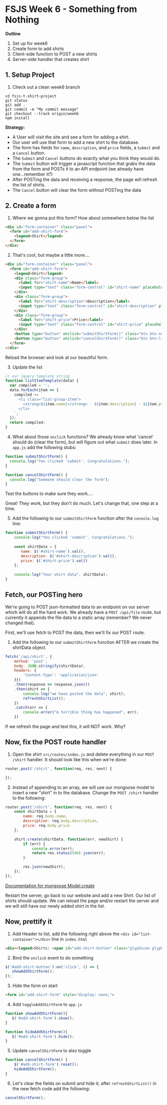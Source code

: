 # FSJS Week 6 - Something from Nothing

**Outline**

1. Set up for week6
2. Create form to add shirts
4. Client-side function to POST a new shirts
5. Server-side handler that creates shirt


## 1. Setup Project
1. Check out a clean week6 branch
```
cd fsjs-t-shirt-project
git status
git add .
git commit -m "My commit message"
git checkout --track origin/week6
npm install
```

**Strategy:** 
* A User will visit the site and see a form for adding a shirt.  
* Our user will use that form to add a new shirt to the database.  
* The form has fields for `name`, `description`, and `price` fields, a `Submit` and a `Cancel` button.  
* The `Submit` and `Cancel` buttons do exactly what you think they would do.  
* The `Submit` button will trigger a javascript function that grabs the data from the form and POSTs it to an API endpoint (we already have one...remember it?)
* After POSTing the data and receiving a response, the page will refresh the list of shirts.
* The `Cancel` button will clear the form without POSTing the data

## 2. Create a form

1. Where we gonna put this form?  How about somewhere below the list
```html
<div id="form-container" class="panel">
  <form id="add-shirt-form">
    <legend>Shirt</legend>
  </form>
</div>
```

2. That's cool, but maybe a little more....
```html
<div id="form-container" class="panel">
  <form id="add-shirt-form">
    <legend>Shirt</legend>
    <div class="form-group">
      <label for="shirt-name">Name</label>
      <input type="text" class="form-control" id="shirt-name" placeholder="Name">
    </div>
    <div class="form-group">
      <label for="shirt-description">Description</label>
      <input type="text" class="form-control" id="shirt-description" placeholder="Description">
    </div>
    <div class="form-group">
      <label for="shirt-price">Price</label>
      <input type="text" class="form-control" id="shirt-price" placeholder="Price">
    </div>
    <button type="button" onclick="submitShirtForm()" class="btn btn-success">Submit</button>
    <button type="button" onclick="cancelShirtForm()" class="btn btn-link">cancel</button>
  </form>
</div>
```
Reload the browser and look at our beautiful form.

3. Update the list
```javascript
// our jquery template string
function listItemTemplate(data) {
  var compiled = '';
  data.forEach(item => {
    compiled += `
      <li class="list-group-item">
        <strong>${item.name}</strong> - ${item.description} - ${item.price}
      </li>
    `;
  });
  return compiled;
}
```


4. What about those `onclick` functions?  We already know what 'cancel' should do (clear the form), but will figure out what `submit` does later.  In `app.js` add the following stubs:
```javascript
function submitShirtForm() {
  console.log("You clicked 'submit'. Congratulations.");
}

function cancelShirtForm() {
  console.log("Someone should clear the form");
}
```
Test the buttons to make sure they work....

Great! They work, but they don't do much. Let's change that, one step at a time.

5. Add the following to our `submitShirtForm` function after the `console.log` line:
```javascript
function submitShirtForm() {
    console.log("You clicked 'submit'. Congratulations.");
    
    const shirtData = {
       name: $('#shirt-name').val(),
       description: $('#shirt-description').val(),
       price: $('#shirt-price').val()
    };
    
    console.log("Your shirt data", shirtData);
}
 ```

## Fetch, our POSTing hero

We're going to POST json-formatted data to an endpoint on our server which will do all the hard work.  We already have a `POST /api/file` route, but currently it appends the file data to a static array (remember?  We never changed that).

First, we'll use fetch to POST the data, then we'll fix our POST route.

1. Add the following to our `submitShirtForm` function AFTER we create the shirtData object.
```javascript
fetch('/api/shirt', {
    method: 'post',
    body: JSON.stringify(shirtData),
    headers: {
        'Content-Type': 'application/json'
    }})
    .then(response => response.json())
    .then(shirt => {
        console.log("we have posted the data", shirt);
        refreshShirtList();
    })
    .catch(err => {
        console.error("A terrible thing has happened", err);
    }) 
```
If we refresh the page and test this, it will NOT work. Why?


## Now, fix the POST route handler

1. Open the shirt `src/routes/index.js` and delete everything in our `POST /shirt` handler.  It should look like this when we're done:
```javascript
router.post('/shirt', function(req, res, next) {

});
```

2. Instead of appending to an array, we will use our mongoose model to insert a new "shirt" in to the database.  Change the `POST /shirt` handler to the following:
```javascript
router.post('/shirt', function(req, res, next) {
    const shirtData = {
        name: req.body.name,
        description: req.body.description,
        price: req.body.price
    };

    shirt.create(shirtData, function(err, newShirt) {
        if (err) {
            console.error(err);
            return res.status(500).json(err);
        }

        res.json(newShirt);
    });
});
```
[Documentation for mongoose Model.create](http://mongoosejs.com/docs/api.html#model_Model.create)

Restart the server, go back to our website and add a new Shirt.  Our list of shirts should update.  We can reload the page and/or restart the server and we will still have our newly added shirt in the list.
  
  
## Now, prettify it
 1. Add Header to list, add the following right above the `<div id="list-container"></div>` line in `index.html`
 ```html
<div><legend>Shirts: <span id="add-shirt-button" class="glyphicon glyphicon-align-left glyphicon-plus-sign" aria-hidden="true" ></span></legend></div>
```

 2. Bind the `onclick` event to do something

```javascript
$('#add-shirt-button').on('click', () => {
   showAddShirtForm();
});
```

 3. Hide the form on start
```html
<form id="add-shirt-form" style="display: none;">
```

 4. Add `toggleAddShirtForm` to `app.js`
 ```javascript
function showAddShirtForm(){
    $('#add-shirt-form').show();
}

function hideAddShirtForm(){
    $('#add-shirt-form').hide();
}
```

 5. Update `cancelShirtForm` to also toggle
```javascript
function cancelShirtForm() {
    $('#add-shirt-form').reset();
    hideAddShirtForm();
}
```

 6. Let's clear the fields on submit and hide it; after `refreshShirtList()` in the new fetch code add the following:
 ```javascript
cancelShirtForm();
```


